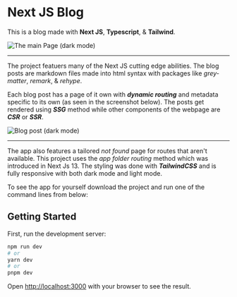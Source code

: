 # Next JS Blog 

This is a blog made with **Next JS**, **Typescript**, & **Tailwind**.

![The main Page (dark mode)](https://github.com/Sina-Hgs/next-js-blog/assets/103804601/09e21c24-8597-4cf2-9270-90f3f9c7e672)

---

The project featuers many of the Next JS cutting edge abilities. The blog posts are markdown files made into html syntax with packages like *grey-matter*, *remark*, & *rehype*. 

Each blog post has a page of it own with _**dynamic routing**_ and metadata specific to its own (as seen in the screenshot below).
The posts get rendered using ***SSG*** method while other components of the webpage are ***CSR*** or ***SSR***. 

![Blog post (dark mode)](https://github.com/Sina-Hgs/next-js-blog/assets/103804601/eadea957-3f8f-4a57-89d8-81eb6c867f62)

---

The app also features a tailored *not found* page for routes that aren't available. This project uses the *app folder routing* method which was introduced in Next Js 13. The styling was done with **_TailwindCSS_** and is fully responsive with both dark mode and light mode.

To see the app for yourself download the project and run one of the command lines from below:

## Getting Started

First, run the development server:

```bash
npm run dev
# or
yarn dev
# or
pnpm dev
```

Open [http://localhost:3000](http://localhost:3000) with your browser to see the result.
